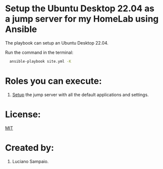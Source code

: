 # Setup the Ubuntu Desktop 22.04 as a jump server for my HomeLab using Ansible

The playbook can setup an Ubuntu Desktop 22.04.

Run the command in the terminal:
```bash
  ansible-playbook site.yml -K
```

# Roles you can execute:
1. [Setup](roles/setup-machine/README.md) the jump server with all the default applications and settings.

# License:

[MIT](LICENSE "MIT License")

# Created by: 

1. Luciano Sampaio.
